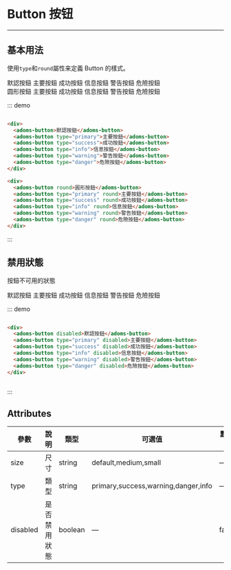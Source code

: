 # Button 按钮
----
## 基本用法
使用```type```和```round```屬性来定義 Button 的樣式。

<div class="demo-block">
  <div>
    <adoms-button>默認按鈕</adoms-button>
    <adoms-button type="primary">主要按鈕</adoms-button>
    <adoms-button type="success">成功按鈕</adoms-button>
    <adoms-button type="info">信息按鈕</adoms-button>
    <adoms-button type="warning">警告按鈕</adoms-button>
    <adoms-button type="danger">危險按鈕</adoms-button>
  </div>
  
  <div class="m-10">
    <adoms-button round>圆形按鈕</adoms-button>
    <adoms-button type="primary" round>主要按鈕</adoms-button>
    <adoms-button type="success" round>成功按鈕</adoms-button>
    <adoms-button type="info" round>信息按鈕</adoms-button>
    <adoms-button type="warning" round>警告按鈕</adoms-button>
    <adoms-button type="danger" round>危險按鈕</adoms-button>
  </div>
</div>

::: demo
```html

<div>
  <adoms-button>默認按鈕</adoms-button>
  <adoms-button type="primary">主要按鈕</adoms-button>
  <adoms-button type="success">成功按鈕</adoms-button>
  <adoms-button type="info">信息按鈕</adoms-button>
  <adoms-button type="warning">警告按鈕</adoms-button>
  <adoms-button type="danger">危險按鈕</adoms-button>
</div>

<div>
  <adoms-button round>圓形按鈕</adoms-button>
  <adoms-button type="primary" round>主要按鈕</adoms-button>
  <adoms-button type="success" round>成功按鈕</adoms-button>
  <adoms-button type="info" round>信息按鈕</adoms-button>
  <adoms-button type="warning" round>警告按鈕</adoms-button>
  <adoms-button type="danger" round>危險按鈕</adoms-button>
</div>

```
:::

## 禁用狀態

按鈕不可用的狀態

<div class="demo-block">
  <div>
    <adoms-button disabled>默認按鈕</adoms-button>
    <adoms-button type="primary" disabled>主要按鈕</adoms-button>
    <adoms-button type="success" disabled>成功按鈕</adoms-button>
    <adoms-button type="info" disabled>信息按鈕</adoms-button>
    <adoms-button type="warning" disabled>警告按鈕</adoms-button>
    <adoms-button type="danger" disabled>危險按鈕</adoms-button>
  </div>
</div>

::: demo
```html

<div>
  <adoms-button disabled>默認按鈕</adoms-button>
  <adoms-button type="primary" disabled>主要按鈕</adoms-button>
  <adoms-button type="success" disabled>成功按鈕</adoms-button>
  <adoms-button type="info" disabled>信息按鈕</adoms-button>
  <adoms-button type="warning" disabled>警告按鈕</adoms-button>
  <adoms-button type="danger" disabled>危險按鈕</adoms-button>
</div>
  
```
:::

## Attributes
| 參數      | 說明    | 類型      | 可選值       | 默認值   |
|---------- |-------- |---------- |-------------  |-------- |
| size     | 尺寸   | string  |   default,medium,small            |    —     |
| type     | 類型   | string    |   primary,success,warning,danger,info |     —    |
| disabled  | 是否禁用狀態    | boolean   | —   | false   |
